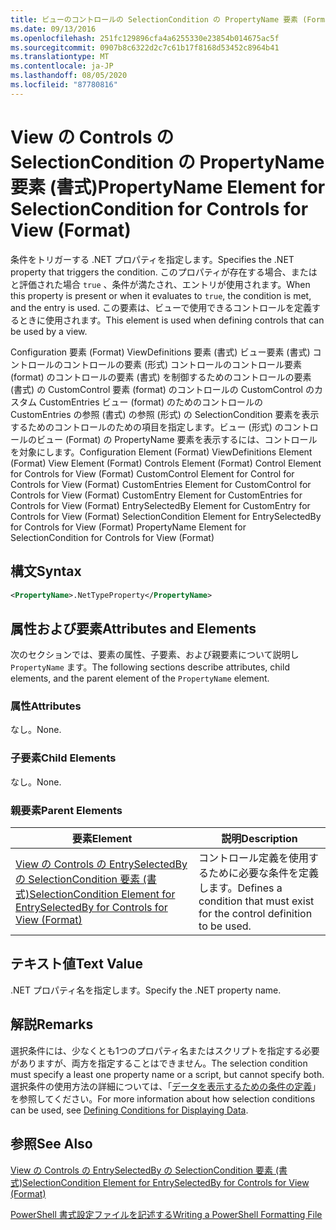 ```yaml
---
title: ビューのコントロールの SelectionCondition の PropertyName 要素 (Format) |Microsoft Docs
ms.date: 09/13/2016
ms.openlocfilehash: 251fc129896cfa4a6255330e23854b014675ac5f
ms.sourcegitcommit: 0907b8c6322d2c7c61b17f8168d53452c8964b41
ms.translationtype: MT
ms.contentlocale: ja-JP
ms.lasthandoff: 08/05/2020
ms.locfileid: "87780816"
---
```

# <a name="propertyname-element-for-selectioncondition-for-controls-for-view-format"></a><span data-ttu-id="e8657-102">View の Controls の SelectionCondition の PropertyName 要素 (書式)</span><span class="sxs-lookup"><span data-stu-id="e8657-102">PropertyName Element for SelectionCondition for Controls for View (Format)</span></span>

<span data-ttu-id="e8657-103">条件をトリガーする .NET プロパティを指定します。</span><span class="sxs-lookup"><span data-stu-id="e8657-103">Specifies the .NET property that triggers the condition.</span></span> <span data-ttu-id="e8657-104">このプロパティが存在する場合、またはと評価された場合 `true` 、条件が満たされ、エントリが使用されます。</span><span class="sxs-lookup"><span data-stu-id="e8657-104">When this property is present or when it evaluates to `true`, the condition is met, and the entry is used.</span></span> <span data-ttu-id="e8657-105">この要素は、ビューで使用できるコントロールを定義するときに使用されます。</span><span class="sxs-lookup"><span data-stu-id="e8657-105">This element is used when defining controls that can be used by a view.</span></span>

<span data-ttu-id="e8657-106">Configuration 要素 (Format) ViewDefinitions 要素 (書式) ビュー要素 (書式) コントロールのコントロールの要素 (形式) コントロールのコントロール要素 (format) のコントロールの要素 (書式) を制御するためのコントロールの要素 (書式) の CustomControl 要素 (format) のコントロールの CustomControl のカスタム CustomEntries ビュー (format) のためのコントロールの CustomEntries の参照 (書式) の参照 (形式) の SelectionCondition 要素を表示するためのコントロールのための項目を指定します。ビュー (形式) のコントロールのビュー (Format) の PropertyName 要素を表示するには、コントロールを対象にします。</span><span class="sxs-lookup"><span data-stu-id="e8657-106">Configuration Element (Format) ViewDefinitions Element (Format) View Element (Format) Controls Element (Format) Control Element for Controls for View (Format) CustomControl Element for Control for Controls for View (Format) CustomEntries Element for CustomControl for Controls for View (Format) CustomEntry Element for CustomEntries for Controls for View (Format) EntrySelectedBy Element for CustomEntry for Controls for View (Format) SelectionCondition Element for EntrySelectedBy for Controls for View (Format) PropertyName Element for SelectionCondition for Controls for View (Format)</span></span>

## <a name="syntax"></a><span data-ttu-id="e8657-107">構文</span><span class="sxs-lookup"><span data-stu-id="e8657-107">Syntax</span></span>

```xml
<PropertyName>.NetTypeProperty</PropertyName>
```

## <a name="attributes-and-elements"></a><span data-ttu-id="e8657-108">属性および要素</span><span class="sxs-lookup"><span data-stu-id="e8657-108">Attributes and Elements</span></span>

<span data-ttu-id="e8657-109">次のセクションでは、要素の属性、子要素、および親要素について説明し `PropertyName` ます。</span><span class="sxs-lookup"><span data-stu-id="e8657-109">The following sections describe attributes, child elements, and the parent element of the `PropertyName` element.</span></span>

### <a name="attributes"></a><span data-ttu-id="e8657-110">属性</span><span class="sxs-lookup"><span data-stu-id="e8657-110">Attributes</span></span>

<span data-ttu-id="e8657-111">なし。</span><span class="sxs-lookup"><span data-stu-id="e8657-111">None.</span></span>

### <a name="child-elements"></a><span data-ttu-id="e8657-112">子要素</span><span class="sxs-lookup"><span data-stu-id="e8657-112">Child Elements</span></span>

<span data-ttu-id="e8657-113">なし。</span><span class="sxs-lookup"><span data-stu-id="e8657-113">None.</span></span>

### <a name="parent-elements"></a><span data-ttu-id="e8657-114">親要素</span><span class="sxs-lookup"><span data-stu-id="e8657-114">Parent Elements</span></span>

|<span data-ttu-id="e8657-115">要素</span><span class="sxs-lookup"><span data-stu-id="e8657-115">Element</span></span>|<span data-ttu-id="e8657-116">説明</span><span class="sxs-lookup"><span data-stu-id="e8657-116">Description</span></span>|
|-------------|-----------------|
|[<span data-ttu-id="e8657-117">View の Controls の EntrySelectedBy の SelectionCondition 要素 (書式)</span><span class="sxs-lookup"><span data-stu-id="e8657-117">SelectionCondition Element for EntrySelectedBy for Controls for View (Format)</span></span>](./selectioncondition-element-for-entryselectedby-for-controls-for-view-format.md)|<span data-ttu-id="e8657-118">コントロール定義を使用するために必要な条件を定義します。</span><span class="sxs-lookup"><span data-stu-id="e8657-118">Defines a condition that must exist for the control definition to be used.</span></span>|

## <a name="text-value"></a><span data-ttu-id="e8657-119">テキスト値</span><span class="sxs-lookup"><span data-stu-id="e8657-119">Text Value</span></span>

<span data-ttu-id="e8657-120">.NET プロパティ名を指定します。</span><span class="sxs-lookup"><span data-stu-id="e8657-120">Specify the .NET property name.</span></span>

## <a name="remarks"></a><span data-ttu-id="e8657-121">解説</span><span class="sxs-lookup"><span data-stu-id="e8657-121">Remarks</span></span>

<span data-ttu-id="e8657-122">選択条件には、少なくとも1つのプロパティ名またはスクリプトを指定する必要がありますが、両方を指定することはできません。</span><span class="sxs-lookup"><span data-stu-id="e8657-122">The selection condition must specify a least one property name or a script, but cannot specify both.</span></span> <span data-ttu-id="e8657-123">選択条件の使用方法の詳細については、「[データを表示するための条件の定義](./defining-conditions-for-displaying-data.md)」を参照してください。</span><span class="sxs-lookup"><span data-stu-id="e8657-123">For more information about how selection conditions can be used, see [Defining Conditions for Displaying Data](./defining-conditions-for-displaying-data.md).</span></span>

## <a name="see-also"></a><span data-ttu-id="e8657-124">参照</span><span class="sxs-lookup"><span data-stu-id="e8657-124">See Also</span></span>

[<span data-ttu-id="e8657-125">View の Controls の EntrySelectedBy の SelectionCondition 要素 (書式)</span><span class="sxs-lookup"><span data-stu-id="e8657-125">SelectionCondition Element for EntrySelectedBy for Controls for View (Format)</span></span>](./selectioncondition-element-for-entryselectedby-for-controls-for-view-format.md)

[<span data-ttu-id="e8657-126">PowerShell 書式設定ファイルを記述する</span><span class="sxs-lookup"><span data-stu-id="e8657-126">Writing a PowerShell Formatting File</span></span>](./writing-a-powershell-formatting-file.md)
